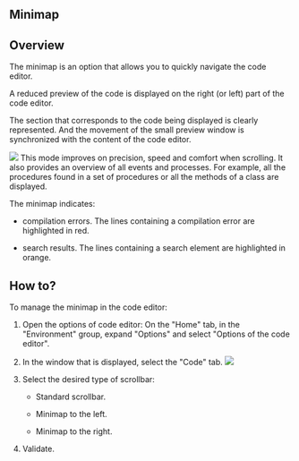 


## Minimap
			



<a name="NOTE1"></a>
<a name="NOTE1_1"></a>


## Overview
<a name="overview_ELTTEXTE000100"></a>
The minimap is an option that allows you to quickly navigate the code editor. 

A reduced preview of the code is displayed on the right (or left) part of the code editor.

The section that corresponds to the code being displayed is clearly represented. And the movement of the small preview window is synchronized with the content of the code editor.

![](https://doc.pcsoft.fr/en-US/images/image.awp?langid=3&name=Ascenseur_visuel_code%20-%20HC%20N%B0002.gif&type=thumb)
This mode improves on precision, speed and comfort when scrolling. It also provides an overview of all events and processes. For example, all the procedures found in a set of procedures or all the methods of a class are displayed.

The minimap indicates: 

- compilation errors. The lines containing a compilation error are highlighted in red. 

- search results. The lines containing a search element are highlighted in orange. 




<a name="NOTE2"></a>
<a name="NOTE2_1"></a>


## How to?
<a name="how_ELTTEXTE000124"></a>
To manage the minimap in the code editor: 

1. Open the options of code editor: On the "Home" tab, in the "Environment" group, expand "Options" and select "Options of the code editor".

2. In the window that is displayed, select the "Code" tab. 
![](https://doc.pcsoft.fr/en-US/images/image.awp?langid=3&name=Ascenseur_visuel_code%20-%20HC%20N%B0001.gif&type=thumb)


3. Select the desired type of scrollbar: 

	- Standard scrollbar.

	- Minimap to the left. 

	- Minimap to the right. 




4. Validate. 





